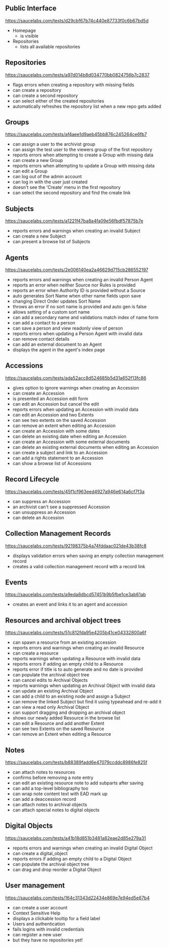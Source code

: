 ## Public Interface
https://saucelabs.com/tests/d29cbf67b74c440e87733f0c6b67bd5d
 * Homepage
   * is visible
 * Repositories
   * lists all available repositories

## Repositories
https://saucelabs.com/tests/a97d014b8d034770bb0824756b7c2837

 * flags errors when creating a repository with missing fields
 * can create a repository
 * can create a second repository
 * can select either of the created repositories
 * automatically refreshes the repository list when a new repo gets added

## Groups
https://saucelabs.com/tests/af4aee1d9aeb45bb876c245264ce6fb7
 * can assign a user to the archivist group
 * can assign the test user to the viewers group of the first repository
 * reports errors when attempting to create a Group with missing data
 * can create a new Group
 * reports errors when attempting to update a Group with missing data
 * can edit a Group
 * can log out of the admin account
 * can log in with the user just created
 * doesn't see the 'Create' menu in the first repository
 * can select the second repository and find the create link

## Subjects
https://saucelabs.com/tests/a1221f47ba8a4fa09e56fbdf57875b7e
 * reports errors and warnings when creating an invalid Subject
 * can create a new Subject
 * can present a browse list of Subjects

## Agents
https://saucelabs.com/tests/2e006140ea2a46629d715cb286552197
 * reports errors and warnings when creating an invalid Person Agent
 * reports an error when neither Source nor Rules is provided
 * reports an error when Authority ID is provided without a Source
 * auto generates Sort Name when other name fields upon save
 * changing Direct Order updates Sort Name
 * throws an error if no sort name is provided and auto gen is false
 * allows setting of a custom sort name
 * can add a secondary name and validations match index of name form
 * can add a contact to a person
 * can save a person and view readonly view of person
 * reports errors when updating a Person Agent with invalid data
 * can remove contact details
 * can add an external document to an Agent
 * displays the agent in the agent's index page

## Accessions
https://saucelabs.com/tests/ada52acc8d524685b5d31a652f13fc86
 * gives option to ignore warnings when creating an Accession
 * can create an Accession
 * is presented an Accession edit form
 * can edit an Accession but cancel the edit
 * reports errors when updating an Accession with invalid data
 * can edit an Accession and two Extents
 * can see two extents on the saved Accession
 * can remove an extent when editing an Accession
 * can create an Accession with some dates
 * can delete an existing date when editing an Accession
 * can create an Accession with some external documents
 * can delete an existing external documents when editing an Accession
 * can create a subject and link to an Accession
 * can add a rights statement to an Accession
 * can show a browse list of Accessions

## Record Lifecycle
https://saucelabs.com/tests/45f1cf963eed4927a946e614a6cf7f3a
 * can suppress an Accession
 * an archivist can't see a suppressed Accession
 * can unsuppress an Accession
 * can delete an Accession

## Collection Management Records
https://saucelabs.com/tests/92198375b4a74fddaac021de43b38fc8
 * displays validation errors when saving an empty collection management record
 * creates a valid collection management record with a record link

## Events
https://saucelabs.com/tests/a9eda8dbcd57451b9b5fbe1ce3ab61ab
 * creates an event and links it to an agent and accession

## Resources and archival object trees
https://saucelabs.com/tests/51c812fda95e4205b41ce04332800a6f
 * can spawn a resource from an existing accession
 * reports errors and warnings when creating an invalid Resource
 * can create a resource
 * reports warnings when updating a Resource with invalid data
 * reports errors if adding an empty child to a Resource
 * reports error if title is to auto generate and no date is provided
 * can populate the archival object tree
 * can cancel edits to Archival Objects
 * reports warnings when updating an Archival Object with invalid data
 * can update an existing Archival Object
 * can add a child to an existing node and assign a Subject
 * can remove the linked Subject but find it using typeahead and re-add it
 * can view a read only Archival Object
 * can support dragging and dropping an archival object
 * shows our newly added Resource in the browse list
 * can edit a Resource and add another Extent
 * can see two Extents on the saved Resource
 * can remove an Extent when editing a Resource

## Notes
https://saucelabs.com/tests/b88389fadd6e47079ccddc8986fe825f
 * can attach notes to resources
 * confirms before removing a note entry
 * can edit an existing resource note to add subparts after saving
 * can add a top-level bibliography too
 * can wrap note content text with EAD mark up
 * can add a deaccession record
 * can attach notes to archival objects
 * can attach special notes to digital objects

## Digital Objects
https://saucelabs.com/tests/a41b18d851b3481a82eae2d85e279a31
 * reports errors and warnings when creating an invalid Digital Object
 * can create a digital_object
 * reports errors if adding an empty child to a Digital Object
 * can populate the archival object tree
 * can drag and drop reorder a Digital Object

## User management
https://saucelabs.com/tests/164c31343d22434e869e7e94ed5e67b4
 * can create a user account
 * Context Sensitive Help
 * displays a clickable tooltip for a field label
 * Users and authentication
 * fails logins with invalid credentials
 * can register a new user
 * but they have no repositories yet!